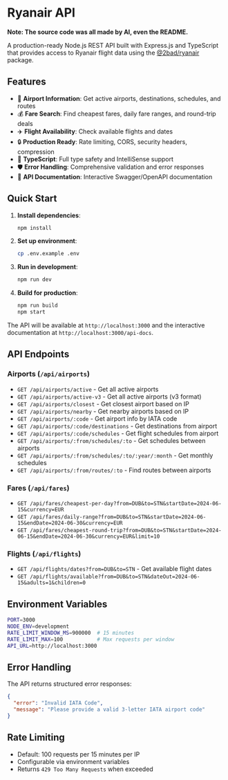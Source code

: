 # Ryanair API

**Note: The source code was all made by AI, even the README.**

A production-ready Node.js REST API built with Express.js and TypeScript that provides access to Ryanair flight data using the [@2bad/ryanair](https://github.com/2BAD/ryanair) package.

## Features

- 🛫 **Airport Information**: Get active airports, destinations, schedules, and routes
- 💰 **Fare Search**: Find cheapest fares, daily fare ranges, and round-trip deals
- ✈️ **Flight Availability**: Check available flights and dates
- 🔒 **Production Ready**: Rate limiting, CORS, security headers, compression
- 📝 **TypeScript**: Full type safety and IntelliSense support
- 🛡️ **Error Handling**: Comprehensive validation and error responses
- 📖 **API Documentation**: Interactive Swagger/OpenAPI documentation

## Quick Start

1. **Install dependencies**:
   ```bash
   npm install
   ```

2. **Set up environment**:
   ```bash
   cp .env.example .env
   ```

3. **Run in development**:
   ```bash
   npm run dev
   ```

4. **Build for production**:
   ```bash
   npm run build
   npm start
   ```

The API will be available at `http://localhost:3000` and the interactive documentation at `http://localhost:3000/api-docs`.

## API Endpoints

### Airports (`/api/airports`)

- `GET /api/airports/active` - Get all active airports
- `GET /api/airports/active-v3` - Get all active airports (v3 format)
- `GET /api/airports/closest` - Get closest airport based on IP
- `GET /api/airports/nearby` - Get nearby airports based on IP
- `GET /api/airports/:code` - Get airport info by IATA code
- `GET /api/airports/:code/destinations` - Get destinations from airport
- `GET /api/airports/:code/schedules` - Get flight schedules from airport
- `GET /api/airports/:from/schedules/:to` - Get schedules between airports
- `GET /api/airports/:from/schedules/:to/:year/:month` - Get monthly schedules
- `GET /api/airports/:from/routes/:to` - Find routes between airports

### Fares (`/api/fares`)

- `GET /api/fares/cheapest-per-day?from=DUB&to=STN&startDate=2024-06-15&currency=EUR`
- `GET /api/fares/daily-range?from=DUB&to=STN&startDate=2024-06-15&endDate=2024-06-30&currency=EUR`
- `GET /api/fares/cheapest-round-trip?from=DUB&to=STN&startDate=2024-06-15&endDate=2024-06-30&currency=EUR&limit=10`

### Flights (`/api/flights`)

- `GET /api/flights/dates?from=DUB&to=STN` - Get available flight dates
- `GET /api/flights/available?from=DUB&to=STN&dateOut=2024-06-15&adults=1&children=0`

## Environment Variables

```bash
PORT=3000
NODE_ENV=development
RATE_LIMIT_WINDOW_MS=900000  # 15 minutes
RATE_LIMIT_MAX=100           # Max requests per window
API_URL=http://localhost:3000
```

## Error Handling

The API returns structured error responses:

```json
{
  "error": "Invalid IATA Code",
  "message": "Please provide a valid 3-letter IATA airport code"
}
```

## Rate Limiting

- Default: 100 requests per 15 minutes per IP
- Configurable via environment variables
- Returns `429 Too Many Requests` when exceeded
